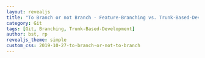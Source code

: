 ```yaml
---
layout: revealjs
title: "To Branch or not Branch - Feature-Branching vs. Trunk-Based-Development"
category: Git
tags: [Git, Branching, Trunk-Based-Development]
author: bst, rp
revealjs_theme: simple
custom_css: 2019-10-27-to-branch-or-not-to-branch
---
```


<link href="https://fonts.googleapis.com/css?family=UnifrakturMaguntia&display=swap" rel="stylesheet">
<link href="https://fonts.googleapis.com/css?family=EB+Garamond&display=swap" rel="stylesheet">

<section data-markdown="01-vorspann/index.md" data-separator-vertical="^====*\n"></section>
<section data-markdown="02-feature-branching-team/index.md" data-separator-vertical="^====*\n"></section>
<section data-markdown="03-trunk-based-team/index.md" data-separator-vertical="^====*\n"></section>
<section data-markdown="04-ungestoert-arbeiten-koennen/index.md" data-separator-vertical="^====*\n"></section>
<section data-markdown="05-stabile-basis-fuer-die-entwicklung/index.md" data-separator-vertical="^====*\n"></section>
<section data-markdown="06-refactoring/index.md" data-separator-vertical="^====*\n"></section>
<section data-markdown="07-schoene-historie/index.md" data-separator-vertical="^====*\n"></section>
<section data-markdown="08-truck-factor/index.md" data-separator-vertical="^====*\n"></section>
<section data-markdown="09-bug-fixing/index.md" data-separator-vertical="^====*\n"></section>
<section data-markdown="10-feature-picking/index.md" data-separator-vertical="^====*\n"></section>
<section data-markdown="11-team-groesse/index.md" data-separator-vertical="^====*\n"></section>
<section data-markdown="12-zusammenfassung/index.md" data-separator-vertical="^====*\n"></section>
<section data-markdown="99/meta.md" data-separator-vertical="^====*\n"></section>
<section data-markdown="13-abspann/index.md" data-separator-vertical="^====*\n"></section>
